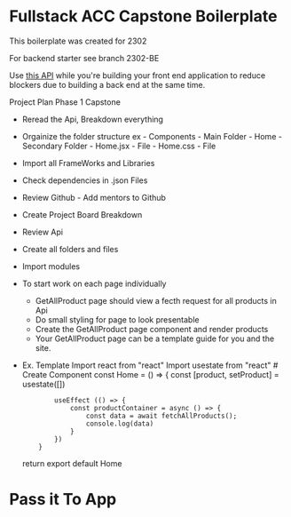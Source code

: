 # Fullstack ACC Capstone Boilerplate

This boilerplate was created for 2302

For backend starter see branch 2302-BE

Use [this API](https://fakestoreapi.com/) while you're building your front end application to reduce blockers due to building a back end at the same time.

Project Plan Phase 1 Capstone

- Reread the Api, Breakdown everything
- Orgainize the folder structure
  ex - Components - Main Folder - Home - Secondary Folder - Home.jsx - File - Home.css - File

- Import all FrameWorks and Libraries
- Check dependencies in .json Files
- Review Github - Add mentors to Github

- Create Project Board Breakdown
- Review Api
- Create all folders and files
- Import modules

- To start work on each page individually

  - GetAllProduct page should view a fecth request for all products in Api
  - Do small styling for page to look presentable
  - Create the GetAllProduct page component and render products
  - Your GetAllProduct page can be a template guide for you and the site.

- Ex. Template
  Import react from "react"
  Import usestate from "react" # Create Component
  const Home = () => {
  const [product, setProduct] = usestate([])

              useEffect (() => {
                  const productContainer = async () => {
                      const data = await fetchAllProducts();
                      console.log(data)
                  }
              })
          }

  return export default Home

# Pass it To App
